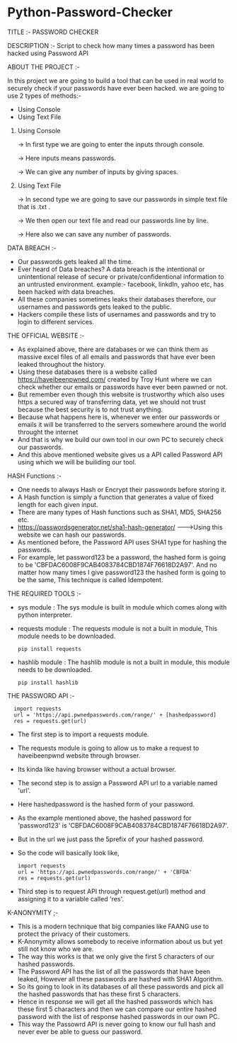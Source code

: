 # Python-Password-Checker


TITLE :- PASSWORD CHECKER

DESCRIPTION :- Script to check how many times a password has been hacked using Password API

ABOUT THE PROJECT :-

   In this project we are going to build a tool that can be used in real world to securely check if your passwords have ever been hacked. we are going to use 2 types of    methods:-
    
  * Using Console
  * Using Text File
  
  1) Using Console
  
     -> In first type we are going to enter the inputs through console.
  
     -> Here inputs means passwords.
     
     -> We can give any number of inputs by giving spaces.
     
  2) Using Text File
  
     -> In second type we are going to save our passwords in simple text file that is .txt . 
  
     -> We then open our text file and read our passwords line by line.
     
     -> Here also we can save any number of passwords.
     

DATA BREACH :-
   * Our passwords gets leaked all the time. 
   * Ever heard of Data breaches? A data breach is the intentional or unintentional release of secure or private/confidentional information to an untrusted environment.
     example:- facebook, linkdIn, yahoo etc, has been hacked with data breaches.
   * All these companies sometimes leaks their databases therefore, our usernames and passwords gets leaked to the public.
   * Hackers compile these lists of usernames and passwords and try to login to different services.
   

THE OFFICIAL WEBSITE :-
   * As explained above, there are databases or we can think them as massive excel files of all emails and passwords that have ever been leaked throughout the history.
   * Using these databases there is a website called https://haveibeenpwned.com/ created by Troy Hunt where we can check whether our emails or passwords have ever been        pawned or not.
   * But remember even though this website is trustworthy which also uses https a secured way of transferring data, yet we should not trust because the best security is      to not trust anything.
   * Because what happens here is, whenever we enter our passwords or emails it will be transferred to the servers somewhere around the world throught the internet 
   * And that is why we build our own tool in our own PC to securely check our passwords.
   * And this above mentioned website gives us a API called Password API using which we will be builiding our tool.
   
HASH Functions :-
   * One needs to always Hash or Encrypt their passwords before storing it.
   * A Hash function is simply a function that generates a value of fixed length for each given input.
   * There are many types of Hash functions such as SHA1, MD5, SHA256 etc. 
   * https://passwordsgenerator.net/sha1-hash-generator/ --->Using this website we can hash our passwords.
   * As mentioned before, the Password API uses SHA1 type for hashing the passwords.
   * For example, let password123 be a password, the hashed form is going to be 'CBFDAC6008F9CAB4083784CBD1874F76618D2A97'. And no matter how many times I give                password123 the hashed form is going to be the same, This technique is called Idempotent.
    
THE REQUIRED TOOLS :-

   * sys module : The sys module is built in module which comes along with python interpreter.
   
   * requests module : The requests module is not a built in module, This module needs to be downloaded.
   
         pip install requests
         
         
   * hashlib module : The hashlib module is not a built in module, this module needs to be downloaded.
   
         pip install hashlib
         
         
THE PASSWORD API :-
   
      import requests
      url = 'https://api.pwnedpasswords.com/range/' + [hashedpassword]
      res = requests.get(url)

   * The first step is to import a requests module.
   * The requests module is going to allow us to make a request to haveibeenpwnd website through browser.
   * Its kinda like having browser without a actual browser.
   
   * The second step is to assign a Password API url to a variable named 'url'.
   * Here hashedpassword is the hashed form of your password.
   * As the example mentioned above, the hashed password for 'password123' is 'CBFDAC6008F9CAB4083784CBD1874F76618D2A97'.
   * But in the url we just pass the 5prefix of your hashed password.
   * So the code will basically look like,
   
         import requests
         url = 'https://api.pwnedpasswords.com/range/' + 'CBFDA'
         res = requests.get(url)
         
         
   * Third step is to request API through request.get(url) method and assigning it to a variable called 'res'.
  
  
  
K-ANONYMITY ;-
   * This is a modern technique that big companies like FAANG use to protect the privacy of their customers.
   * K-Anonymity allows somebody to receive information about us but yet still not know who we are.
   * The way this works is that we only give the first 5 characters of our hashed passwords.
   * The Password API has the list of all the passwords that have been leaked, However all these passwords are hashed with SHA1 Algorithm.
   * So its going to look in its databases of all these passwords and pick all the hashed passwords that has these first 5 characters.
   * Hence in response we will get all the hashed passwords which has these first 5 characters and then we can compare our entire hashed password with the list of            response hashed passwords in our own PC.
   * This way the Passowrd API is never going to know our full hash and never ever be able to guess our password.
   
   
   
         
    
   
   
   
   
